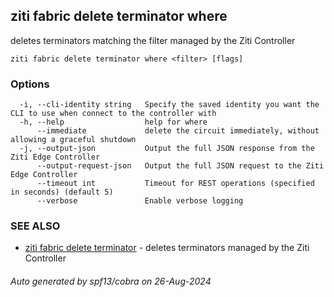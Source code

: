 ## ziti fabric delete terminator where

deletes terminators matching the filter managed by the Ziti Controller

```
ziti fabric delete terminator where <filter> [flags]
```

### Options

```
  -i, --cli-identity string   Specify the saved identity you want the CLI to use when connect to the controller with
  -h, --help                  help for where
      --immediate             delete the circuit immediately, without allowing a graceful shutdown
  -j, --output-json           Output the full JSON response from the Ziti Edge Controller
      --output-request-json   Output the full JSON request to the Ziti Edge Controller
      --timeout int           Timeout for REST operations (specified in seconds) (default 5)
      --verbose               Enable verbose logging
```

### SEE ALSO

* [ziti fabric delete terminator](../terminator.md)	 - deletes terminators managed by the Ziti Controller

###### Auto generated by spf13/cobra on 26-Aug-2024
